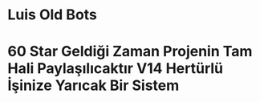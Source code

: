 # Luis Old Bots

# 60 Star Geldiği Zaman Projenin Tam Hali Paylaşılıcaktır V14 Hertürlü İşinize Yarıcak Bir Sistem 
